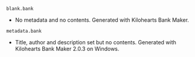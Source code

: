 `blank.bank`

- No metadata and no contents. Generated with Kilohearts Bank Maker.

`metadata.bank`

- Title, author and description set but no contents. Generated with Kilohearts Bank Maker 2.0.3 on Windows.

